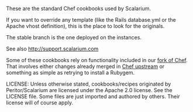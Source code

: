 These are the standard Chef cookbooks used by Scalarium. 

If you want to override any template (like the Rails database.yml or the Apache vhost definition), this is the
place to look for the originals.

The stable branch is the one deployed on the instances.

See also <http://support.scalarium.com>

Some of these cookbooks rely on functionality included in our [fork of
Chef](http://github.com/peritor/chef/tree/scalarium-0.8-stable). That involves either changes already merged in
[Chef upstream](http://github.com/opscode/chef) or something as simple as retrying to install a Rubygem.

LICENSE: Unless otherwise stated, cookbooks/recipes originated by Peritor/Scalarium are licensed under the Apache 2.0
license.  See the LICENSE file. Some files are just imported and authored by others. Their license will of course apply.
